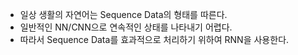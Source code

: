 * 일상 생활의 자연어는 Sequence Data의 형태를 따른다.
* 일반적인 NN/CNN으로 연속적인 상태를 나타내기 어렵다.
* 따라서 Sequence Data를 효과적으로 처리하기 위하여 RNN을 사용한다.
